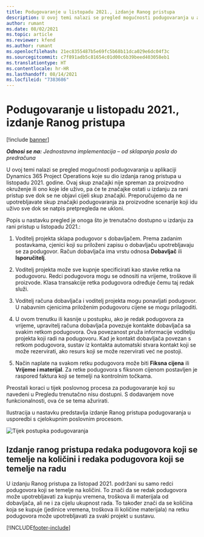 ```yaml
---
title: Podugovaranje u listopadu 2021., izdanje Ranog pristupa
description: U ovoj temi nalazi se pregled mogućnosti podugovaranja u aplikaciji Project Operations koje su dio izdanja ranog pristupa u listopadu 2021. godine.
author: rumant
ms.date: 08/02/2021
ms.topic: article
ms.reviewer: kfend
ms.author: rumant
ms.openlocfilehash: 21ec8355487b5e69fc5b68b11dca029e6dc04f3c
ms.sourcegitcommit: c7f891adb5c81654c01d00c6b39beed403058eb1
ms.translationtype: HT
ms.contentlocale: hr-HR
ms.lasthandoff: 08/14/2021
ms.locfileid: "7383686"
---
```

# <a name="subcontracting-in-october-2021-early-access-release"></a>Podugovaranje u listopadu 2021., izdanje Ranog pristupa

[!include [banner](../../includes/dataverse-preview.md)]

_**Odnosi se na:** Jednostavna implementacija – od sklapanja posla do predračuna_

U ovoj temi nalazi se pregled mogućnosti podugovaranja u aplikaciji Dynamics 365 Project Operations koje su dio izdanja ranog pristupa u listopadu 2021. godine. Ovaj skup značajki nije spreman za proizvodno okruženje ili ono koje ide uživo, pa će te značajke ostati u izdanju za rani pristup sve dok se ne objavi cijeli skup značajki. Preporučujemo da ne upotrebljavate skup značajki podugovaranja za proizvodne scenarije koji idu uživo sve dok se natpis pretpregleda ne ukloni. 

Popis u nastavku pregled je onoga što je trenutačno dostupno u izdanju za rani pristup u listopadu 2021.:

1. Voditelj projekta sklapa podugovor s dobavljačem. Prema zadanim postavkama, cjenici koji su priloženi zapisu o dobavljaču upotrebljavaju se za podugovor. Račun dobavljača ima vrstu odnosa **Dobavljač** ili **Isporučitelj**.

2. Voditelj projekta može sve kupnje specificirati kao stavke retka na podugovoru. Redci podugovora mogu se odnositi na vrijeme, troškove ili proizvode. Klasa transakcije retka podugovora određuje čemu taj redak služi.

3. Voditelj računa dobavljača i voditelj projekta mogu ponavljati podugovor. U nabavnim cjenicima priloženim podugovoru cijene se mogu prilagoditi.

4. U ovom trenutku ili kasnije u postupku, ako je redak podugovora za vrijeme, upravitelj računa dobavljača povezuje kontakte dobavljača sa svakim retkom podugovora. Ova povezanost pruža informacije voditelju projekta koji radi na podugovoru. Kad je kontakt dobavljača povezan s retkom podugovora, sustav iz kontakta automatski stvara kontakt koji se može rezervirati, ako resurs koji se može rezervirati već ne postoji.

5. Način naplate na svakom retku podugovora može biti **Fiksna cijena** ili **Vrijeme i materijal**. Za retke podugovora s fiksnom cijenom postavljen je raspored faktura koji se temelji na kontrolnim točkama.

Preostali koraci u tijek poslovnog procesa za podugovaranje koji su navedeni u Pregledu trenutačno nisu dostupni. S dodavanjem nove funkcionalnosti, ova će se tema ažurirati. 

Ilustracija u nastavku predstavlja izdanje Ranog pristupa podugovaranja u usporedbi s cjelokupnim poslovnim procesom.

![Tijek postupka podugovaranja](../media/SubcontractingEAFlow.png)  


## <a name="quantity-based-and-work-based-subcontract-lines-early-access-release"></a>Izdanje ranog pristupa redaka podugovora koji se temelje na količini i redaka podugovora koji se temelje na radu
U izdanju Ranog pristupa za listopad 2021. podržani su samo redci podugovora koji se temelje na količini. To znači da se redak podugovora može upotrebljavati za kupnju vremena, troškova ili materijala od dobavljača, ali ne i za cijelu ukupnost rada. To također znači da se količina koja se kupuje (jedinice vremena, troškova ili količine materijala) na retku podugovora može upotrebljavati za svaki projekt u sustavu.



[!INCLUDE[footer-include](../../includes/footer-banner.md)]
